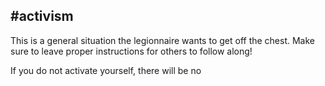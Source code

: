 ## #activism

This is a general situation the legionnaire wants to get off the chest. Make sure to leave proper instructions for others to follow along!

If you do not activate yourself, there will be no
